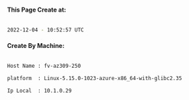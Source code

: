 
   
#### This Page Create at:

```bash

2022-12-04 - 10:52:57 UTC

```

#### Create By Machine:

```bash

Host Name : fv-az309-250

platform  : Linux-5.15.0-1023-azure-x86_64-with-glibc2.35

Ip Local  : 10.1.0.29

```

